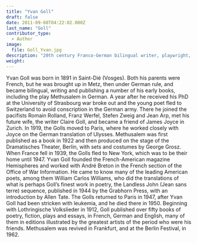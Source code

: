 ```yaml
---
title: "Yvan Goll"
draft: false
date: 2011-09-08T04:22:02.000Z
last_name: "Goll"
contributor_type:
  - Author
image:
  file: Goll_Yvan.jpg
description: "20th century Franco-German bilingual writer, playwright, novelist, translator and poet"
weight:
---
```


Yvan Goll was born in 1891 in Saint-Dié (Vosges). Both his parents were French, but he was brought up in Metz, then under German rule, and became bilingual, writing and publishing a number of his early books, including the play Methusalem in German. A year after he received his PhD at the University of Strasbourg war broke out and the young poet fled to Switzerland to avoid conscription in the German army. There he joined the pacifists Romain Rolland, Franz Werfel, Stefen Zweig and Jean Arp, met his future wife, the writer Claire Goll, and became a friend of James Joyce in Zurich. In 1919, the Golls moved to Paris, where he worked closely with Joyce on the German translation of Ulysses. Methusalem was first published as a book in 1922 and then produced on the stage of the Dramatisches Theater, Berlin, with sets and costumes by George Grosz. When France fell in 1939, the Golls fled to New York, which was to be their home until 1947. Yvan Goll founded the French-American magazine Hemispheres and worked with André Breton in the French section of the Office of War Information. He came to know many of the leading American poets, among them William Carlos Williams, who did the translations of what is perhaps Goll’s finest work in poetry, the Landless John (Jean sans terre) sequence, published in 1944 by the Grabhorn Press, with an introduction by Allen Tate. The Golls returned to Paris in 1947, after Yvan Goll had been stricken with leukemia, and he died there in 1950. Beginning with Lothringische Volkslieder in 1912, Goll published over fifty books of poetry, fiction, plays and essays, in French, German and English, many of them in editions illustrated by the greatest artists of the period who were his friends. Methusalem was revived in Frankfurt, and at the Berlin Festival, in 1962.


